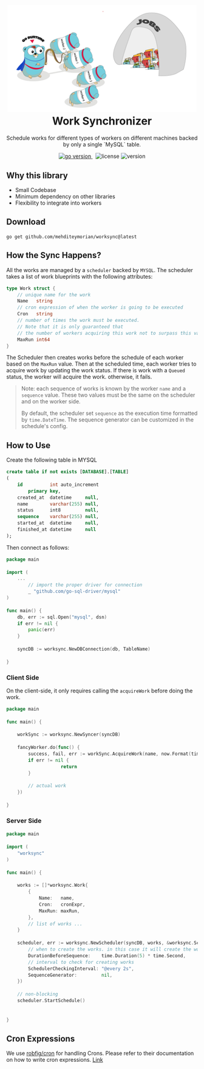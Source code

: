 <h1 align="center">
<img alt="Koi logo" src="assets/image.png" width="500px"/><br/>
Work Synchronizer
</h1>
<p align="center">Schedule works for different types of workers on different machines backed by only a single `MySQL` table.
</p>

<p align="center">
<a href="https://pkg.go.dev/github.com/mehditeymorian/worksync?tab=doc"target="_blank">
    <img src="https://img.shields.io/badge/Go-1.20+-00ADD8?style=for-the-badge&logo=go" alt="go version" />
</a>&nbsp;
<img src="https://img.shields.io/badge/license-MIT-blue?style=for-the-badge&logo=none" alt="license" />

<img src="https://img.shields.io/badge/Version-1.0.0-informational?style=for-the-badge&logo=none" alt="version" />
</p>

## Why this library
- Small Codebase
- Minimum dependency on other libraries
- Flexibility to integrate into workers

## Download
```
go get github.com/mehditeymorian/worksync@latest
```

## How the Sync Happens?
All the works are managed by a `scheduler` backed by `MYSQL`. The scheduler takes a list of work blueprints with the following attributes:
```go
type Work struct {
	// unique name for the work
	Name   string
	// cron expression of when the worker is going to be executed
	Cron   string
	// number of times the work must be executed.
	// Note that it is only guaranteed that 
	// the number of workers acquiring this work not to surpass this value.
	MaxRun int64
}
```
The Scheduler then creates works before the schedule of each worker based on the `MaxRun` value. Then at the scheduled time, each worker tries to acquire work by updating the work status. If there is work with a `Queued` status, the worker will acquire the work. otherwise, it fails.
> Note: each sequence of works is known by the worker `name` and a `sequence` value. These two values must be the same on the scheduler and on the worker side.
> 
> By default, the scheduler set `sequence` as the execution time formatted by `time.DateTime`. The sequence generator can be customized in the schedule's config.

## How to Use
Create the following table in MYSQL
```sql
create table if not exists [DATABASE].[TABLE]
(
    id          int auto_increment
        primary key,
    created_at  datetime     null,
    name        varchar(255) null,
    status      int8         null,
    sequence    varchar(255) null,
    started_at  datetime     null,
    finished_at datetime     null
);
```
Then connect as follows:
```go
package main

import (
	...
        // import the proper driver for connection
        _ "github.com/go-sql-driver/mysql"
)

func main() {
    db, err := sql.Open("mysql", dsn)
    if err != nil {
        panic(err)
    }
    
    syncDB := worksync.NewDBConnection(db, TableName)

}
```


### Client Side
On the client-side, it only requires calling the `acquireWork` before doing the work.
```go
package main

func main() {

	workSync := worksync.NewSyncer(syncDB)
	
	fancyWorker.do(func() {
		success, fail, err := workSync.AcquireWork(name, now.Format(time.DateTime))
		if err != nil {
                    return
		}
		
		// actual work
	})

}
```

### Server Side
```go
package main

import (
	"worksync"
)

func main() {

	works := []*worksync.Work{
		{
			Name:   name,
			Cron:   cronExpr,
			MaxRun: maxRun,
		},
		// list of works ...
	}

	scheduler, err := worksync.NewScheduler(syncDB, works, &worksync.SchedulerConfig{
		// when to create the works. in this case it will create the work if duration before execution time is less than 5sec.
		DurationBeforeSequence:    time.Duration(5) * time.Second,
		// interval to check for creating works
		SchedulerCheckingInterval: "@every 2s",
		SequenceGenerator:         nil,
	})

	// non-blocking
	scheduler.StartSchedule()


}
```


## Cron Expressions
We use [robfig/cron](https://github.com/robfig/cron) for handling Crons. Please refer to their documentation on how to write cron expressions. [Link](https://pkg.go.dev/github.com/robfig/cron)
